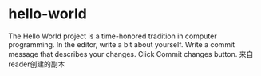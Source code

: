 # hello-world
The Hello World project is a time-honored tradition in computer programming. 
In the editor, write a bit about yourself.
Write a commit message that describes your changes.
Click Commit changes button.
来自reader创建的副本
